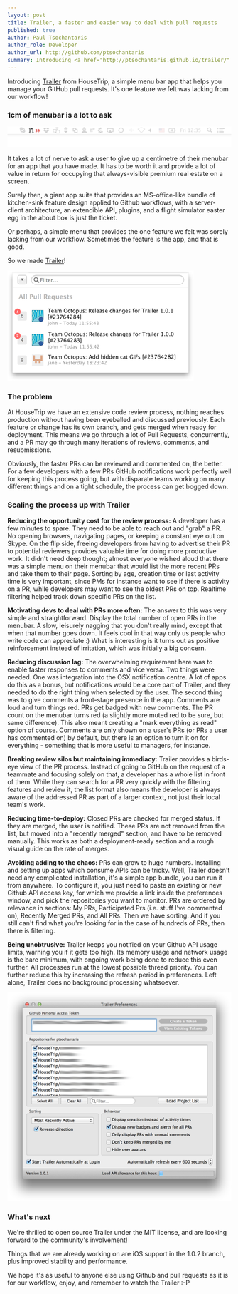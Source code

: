 ```yaml
---
layout: post
title: Trailer, a faster and easier way to deal with pull requests
published: true
author: Paul Tsochantaris
author_role: Developer
author_url: http://github.com/ptsochantaris
summary: Introducing <a href="http://ptsochantaris.github.io/trailer/" target="_blank">Trailer</a> from HouseTrip, a simple menu bar app that helps you manage your GitHub pull requests. It's one feature we felt was lacking from our workflow!
---
```


Introducing <a href="http://ptsochantaris.github.io/trailer/" target="_blank">Trailer</a> from HouseTrip, a simple menu bar app that helps you manage your GitHub pull requests. It's one feature we felt was lacking from our workflow!

### 1cm of menubar is a lot to ask

<img src="/images/2014-01-10/menubar.png" alt="Trailer App in the Menu Bar" style="border:none;box-shadow: none;margin:0;"/>

It takes a lot of nerve to ask a user to give up a centimetre of their menubar for an app that you have made.  It has to be worth it and provide a lot of value in return for occupying that always-visible premium real estate on a screen.

Surely then, a giant app suite that provides an MS-office-like bundle of kitchen-sink feature design applied to Github workflows, with a server-client architecture, an extendible API, plugins, and a flight simulator easter egg in the about box is just the ticket.

Or perhaps, a simple menu that provides the one feature we felt was sorely lacking from our workflow.  Sometimes the feature is the app, and that is good.

So we made <a href="http://ptsochantaris.github.io/trailer/" target="_blank">Trailer</a>!

<img src="/images/2014-01-10/screenshot.png" alt="Trailer App Screen Shot" style="border:none;box-shadow: none;margin:0;"/>

### The problem

At HouseTrip we have an extensive code review process, nothing reaches production without having been eyeballed and discussed previously.  Each feature or change has its own branch, and gets merged when ready for deployment.  This means we go through a lot of Pull Requests, concurrently, and a PR may go through many iterations of reviews, comments, and resubmissions.

Obviously, the faster PRs can be reviewed and commented on, the better.  For a few developers with a few PRs GitHub notifications work perfectly well for keeping this process going, but with disparate teams working on many different things and on a tight schedule, the process can get bogged down.

### Scaling the process up with Trailer

**Reducing the opportunity cost for the review process:**  A developer has a few minutes to spare.  They need to be able to reach out and "grab" a PR.  No opening browsers, navigating pages, or keeping a constant eye out on Skype.  On the flip side, freeing developers from having to advertise their PR to potential reviewers provides valuable time for doing more productive work.  It didn't need deep thought; almost everyone wished aloud that there was a simple menu on their menubar that would list the more recent PRs and take them to their page.  Sorting by age, creation time or last activity time is very important, since PMs for instance want to see if there is activity on a PR, while developers may want to see the oldest PRs on top.  Realtime filtering helped track down specific PRs on the list.

**Motivating devs to deal with PRs more often:** The answer to this was very simple and straightforward.  Display the total number of open PRs in the menubar.  A slow, leisurely nagging that you don't really mind, except that when that number goes down.  It feels cool in that way only us people who write code can appreciate :)  What is interesting is it turns out as positive reinforcement instead of irritation, which was initially a big concern.

**Reducing discussion lag:** The overwhelming requirement here was to enable faster responses to comments and vice versa.  Two things were needed.  One was integration into the OSX notification centre.  A lot of apps do this as a bonus, but notifications would be a core part of Trailer, and they needed to do the right thing when selected by the user.  The second thing was to give comments a front-stage presence in the app.  Comments are loud and turn things red.  PRs get badged with new comments.  The PR count on the menubar turns red (a slightly more muted red to be sure, but same difference).  This also meant creating a "mark everything as read" option of course.  Comments are only shown on a user's PRs (or PRs a user has commented on) by default, but there is an option to turn it on for everything - something that is more useful to managers, for instance.

**Breaking review silos but maintaining immediacy:** Trailer provides a birds-eye view of the PR process.  Instead of going to GitHub on the request of a teammate and focusing solely on that, a developer has a whole list in front of them.  While they can search for a PR very quickly with the filtering features and review it, the list format also means the developer is always aware of the addressed PR as part of a larger context, not just their local team's work.

**Reducing time-to-deploy:** Closed PRs are checked for merged status.  If they are merged, the user is notified.  These PRs are not removed from the list, but moved into a "recently merged" section, and have to be removed manually.  This works as both a deployment-ready section and a rough visual guide on the rate of merges.

**Avoiding adding to the chaos:** PRs can grow to huge numbers.  Installing and setting up apps which consume APIs can be tricky.  Well, Trailer doesn't need any complicated installation, it's a simple app bundle, you can run it from anywhere.  To configure it, you just need to paste an existing or new Github API access key, for which we provide a link inside the preferences window, and pick the repositories you want to monitor.  PRs are ordered by relevance in sections: My PRs, Participated Prs (i.e. stuff I've commented on), Recently Merged PRs, and All PRs.  Then we have sorting.  And if you still can't find what you're looking for in the case of hundreds of PRs, then there is filtering.

**Being unobtrusive:** Trailer keeps you notified on your Github API usage limits, warning you if it gets too high.  Its memory usage and network usage is the bare minimum, with ongoing work being done to reduce this even further.  All processes run at the lowest possible thread priority.  You can further reduce this by increasing the refresh period in preferences.  Left alone, Trailer does no background processing whatsoever.

<img src="/images/2014-01-10/prefs.png" alt="Trailer App Screen Shot" style="border:none;box-shadow: none;margin:0;"/>


### What's next

We're thrilled to open source Trailer under the MIT license, and are looking forward to the community's involvement!

Things that we are already working on are iOS support in the 1.0.2 branch, plus improved stability and performance.

We hope it's as useful to anyone else using Github and pull requests as it is for our workflow, enjoy, and remember to watch the Trailer :-P

